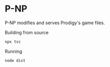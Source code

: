 # P-NP
P-NP modifies and serves Prodigy's game files.

Building from source
```cmd
npx tsc
```

Running
```cmd
node dist
```
